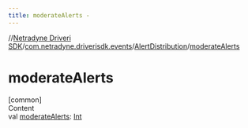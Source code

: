 ```yaml
---
title: moderateAlerts -
---
```

//[Netradyne Driveri SDK](../../index.md)/[com.netradyne.driverisdk.events](../index.md)/[AlertDistribution](index.md)/[moderateAlerts](moderate-alerts.md)



# moderateAlerts  
[common]  
Content  
val [moderateAlerts](moderate-alerts.md): [Int](https://kotlinlang.org/api/latest/jvm/stdlib/kotlin/-int/index.html)  



